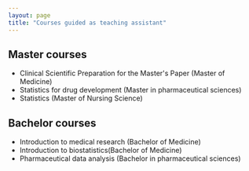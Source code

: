 ```yaml
---
layout: page
title: "Courses guided as teaching assistant"
---
```


## Master courses
* Clinical Scientific Preparation for the Master's Paper (Master of Medicine)
* Statistics for drug development (Master in pharmaceutical sciences)
* Statistics (Master of Nursing Science)

## Bachelor courses
* Introduction to medical research (Bachelor of Medicine)
* Introduction to biostatistics(Bachelor of Medicine)
* Pharmaceutical data analysis (Bachelor in pharmaceutical sciences)
